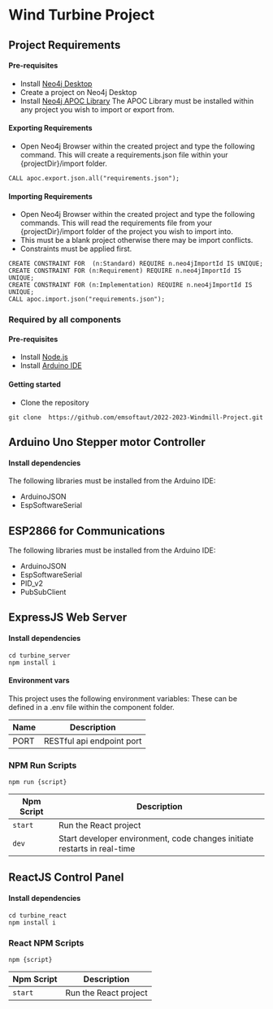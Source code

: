 # Wind Turbine Project
## Project Requirements
#### Pre-requisites
- Install [Neo4j Desktop](https://neo4j.com/download/)
- Create a project on Neo4j Desktop
- Install [Neo4j APOC Library](https://neo4j.com/developer/neo4j-apoc/)
The APOC Library must be installed within any project you wish to import or export from.
#### Exporting Requirements
- Open Neo4j Browser within the created project and type the following command. This will create a requirements.json file within your {projectDir}/import folder.
```
CALL apoc.export.json.all("requirements.json");
```
#### Importing Requirements
- Open Neo4j Browser within the created project and type the following commands. This will read the requirements file from your {projectDir}/import folder of the project you wish to import into. 
- This must be a blank project otherwise there may be import conflicts. 
- Constraints must be applied first.
```
CREATE CONSTRAINT FOR  (n:Standard) REQUIRE n.neo4jImportId IS UNIQUE;
CREATE CONSTRAINT FOR (n:Requirement) REQUIRE n.neo4jImportId IS UNIQUE;
CREATE CONSTRAINT FOR (n:Implementation) REQUIRE n.neo4jImportId IS UNIQUE;
CALL apoc.import.json("requirements.json");
```
### Required by all components
#### Pre-requisites

- Install [Node.js](https://nodejs.org/en/)
- Install [Arduino IDE](https://www.arduino.cc/en/software)

#### Getting started

- Clone the repository

```
git clone  https://github.com/emsoftaut/2022-2023-Windmill-Project.git
```
## Arduino Uno Stepper motor Controller
#### Install dependencies
The following libraries must be installed from the Arduino IDE:
- ArduinoJSON
- EspSoftwareSerial
## ESP2866 for Communications
The following libraries must be installed from the Arduino IDE:
- ArduinoJSON
- EspSoftwareSerial
- PID_v2
- PubSubClient
## ExpressJS Web Server
#### Install dependencies
```
cd turbine_server
npm install i
```
#### Environment vars

This project uses the following environment variables:
These can be defined in a .env file within the component folder.

| Name        | Description               |
| ----------- | ------------------------- |
| PORT        | RESTful api endpoint port |

### NPM Run Scripts

```
npm run {script}
```

| Npm Script         | Description                                                         |
| ------------------ | ------------------------------------------------------------------- |
| `start`            | Run the React project               |
| `dev`            | Start developer environment, code changes initiate restarts in real-time              |

## ReactJS Control Panel
#### Install dependencies
```
cd turbine_react
npm install i
```
### React NPM Scripts

```
npm {script}
```

| Npm Script         | Description                                                         |
| ------------------ | ------------------------------------------------------------------- |
| `start`            | Run the React project               |




